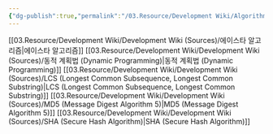 ```yaml
---
{"dg-publish":true,"permalink":"/03.Resource/Development Wiki/Algorithm Wiki/","noteIcon":"","created":"2025-06-07T03:14:38.670+09:00","updated":"2025-07-20T02:23:24.438+09:00"}
---
```


[[03.Resource/Development Wiki/Development Wiki (Sources)/에이스타 알고리즘\|에이스타 알고리즘]]
[[03.Resource/Development Wiki/Development Wiki (Sources)/동적 계획법 (Dynamic Programming)\|동적 계획법 (Dynamic Programming)]]
[[03.Resource/Development Wiki/Development Wiki (Sources)/LCS (Longest Common Subsequence, Longest Common Substring)\|LCS (Longest Common Subsequence, Longest Common Substring)]]
[[03.Resource/Development Wiki/Development Wiki (Sources)/MD5 (Message Digest Algorithm 5)\|MD5 (Message Digest Algorithm 5)]]
[[03.Resource/Development Wiki/Development Wiki (Sources)/SHA (Secure Hash Algorithm)\|SHA (Secure Hash Algorithm)]]